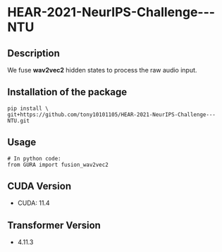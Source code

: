 # HEAR-2021-NeurIPS-Challenge---NTU

## Description

We fuse **wav2vec2** hidden states to process the raw audio input.

## Installation of the package

```shell
pip install \
git+https://github.com/tony10101105/HEAR-2021-NeurIPS-Challenge---NTU.git
```

## Usage

```python3
# In python code:
from GURA import fusion_wav2vec2
```
## CUDA Version

* CUDA: 11.4

## Transformer Version

* 4.11.3
